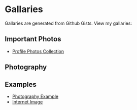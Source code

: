 # Gallaries

Gallaries are generated from Github Gists. View my gallaries:

## Important Photos

- [Profile Photos Collection](profile_photos.md)

## Photography

## Examples

- [Photography Example](a1ffeaa25e1d6efcbecd56881ae571d9.md)
- [Internet Image](1b956985d132fd63d9453affd43f2f56.md)
